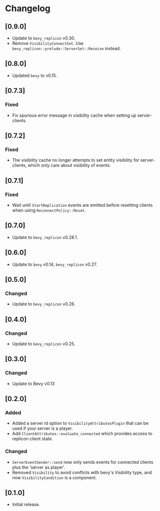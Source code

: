 # Changelog

## [0.9.0]

- Update to `bevy_replicon` v0.30.
- Remove `VisibilityConnectSet`. Use `bevy_replicon::prelude::ServerSet::Receive` instead.


## [0.8.0]

- Updated `bevy` to v0.15.


## [0.7.3]

### Fixed

- Fix spurious error message in visibility cache when setting up server-clients.


## [0.7.2]

### Fixed

- The visibility cache no longer attempts to set entity visibility for server-clients, which only care about visibility of events.


## [0.7.1]

### Fixed

- Wait until `StartReplication` events are emitted before resetting clients when using `ReconnectPolicy::Reset`.


## [0.7.0]

- Update to `bevy_replicon` v0.28.1.


## [0.6.0]

- Update to `bevy` v0.14, `bevy_replicon` v0.27.


## [0.5.0]

### Changed

- Update to `bevy_replicon` v0.26.


## [0.4.0]

### Changed

- Update to `bevy_replicon` v0.25.


## [0.3.0]

### Changed

- Update to Bevy v0.13


## [0.2.0]

### Added

- Added a server id option to `VisibilityAttributesPlugin` that can be used if your server is a player.
- Add `ClientAttributes::evaluate_connected` which provides access to replicon client state.

### Changed

- `ServerEventSender::send` now only sends events for connected clients plus the 'server as player'.
- Removed `Visibility` to avoid conflicts with bevy's Visibility type, and now `VisibilityCondition` is a component.

## [0.1.0]

- Initial release.
